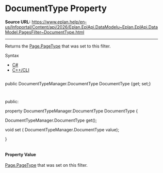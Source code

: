 # DocumentType Property

**Source URL:** https://www.eplan.help/en-us/Infoportal/Content/api/2026/Eplan.EplApi.DataModelu~Eplan.EplApi.DataModel.PagesFilter~DocumentType.html

---

Returns the [Page.PageType](Eplan.EplApi.DataModelu~Eplan.EplApi.DataModel.Page~PageType.html) that was set to this filter.

Syntax

- [C#](#i-syntax-CS)
- [C++/CLI](#i-syntax-CPP2005)

```
```
public DocumentTypeManager.DocumentType DocumentType {get; set;}
```
```

```
```
public:

property DocumentTypeManager.DocumentType DocumentType {

   DocumentTypeManager.DocumentType get();

   void set (    DocumentTypeManager.DocumentType value);

}
```
```

#### Property Value

[Page.PageType](Eplan.EplApi.DataModelu~Eplan.EplApi.DataModel.Page~PageType.html) that was set on this filter.
